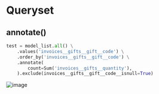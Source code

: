 # Queryset

## annotate()

```python
test = model_list.all() \
    .values('invoices__gifts__gift__code') \
    .order_by('invoices__gifts__gift__code') \
    .annotate(
        count=Sum('invoices__gifts__quantity'),
    ).exclude(invoices__gifts__gift__code__isnull=True)
```

![image](https://user-images.githubusercontent.com/11567406/202834643-5109eeed-0ee3-42fa-96ad-d3a3fd8e65b5.png)

